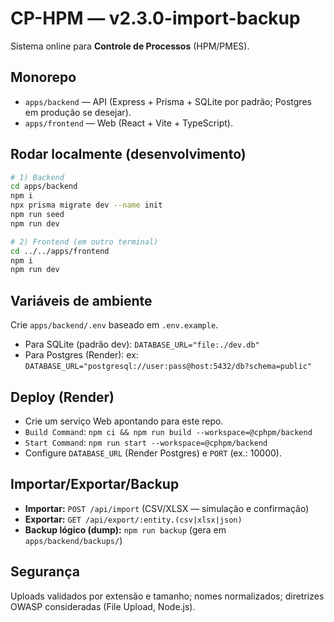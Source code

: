 # CP-HPM — v2.3.0-import-backup

Sistema online para **Controle de Processos** (HPM/PMES).

## Monorepo
- `apps/backend` — API (Express + Prisma + SQLite por padrão; Postgres em produção se desejar).
- `apps/frontend` — Web (React + Vite + TypeScript).

## Rodar localmente (desenvolvimento)
```bash
# 1) Backend
cd apps/backend
npm i
npx prisma migrate dev --name init
npm run seed
npm run dev

# 2) Frontend (em outro terminal)
cd ../../apps/frontend
npm i
npm run dev
```

## Variáveis de ambiente
Crie `apps/backend/.env` baseado em `.env.example`.

- Para SQLite (padrão dev): `DATABASE_URL="file:./dev.db"`
- Para Postgres (Render): ex: `DATABASE_URL="postgresql://user:pass@host:5432/db?schema=public"`

## Deploy (Render)
- Crie um serviço Web apontando para este repo.
- `Build Command`: `npm ci && npm run build --workspace=@cphpm/backend`
- `Start Command`: `npm run start --workspace=@cphpm/backend`
- Configure `DATABASE_URL` (Render Postgres) e `PORT` (ex.: 10000).

## Importar/Exportar/Backup
- **Importar:** `POST /api/import` (CSV/XLSX — simulação e confirmação)
- **Exportar:** `GET /api/export/:entity.(csv|xlsx|json)`
- **Backup lógico (dump):** `npm run backup` (gera em `apps/backend/backups/`)

## Segurança
Uploads validados por extensão e tamanho; nomes normalizados; diretrizes OWASP consideradas (File Upload, Node.js).

